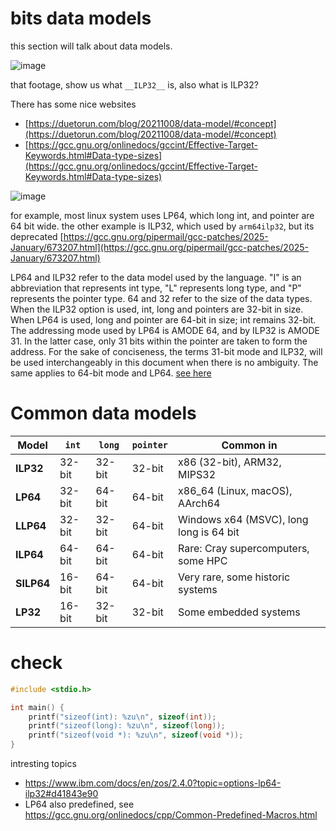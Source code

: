 # bits data models

this section will talk about data models.

![image](/assets/49ca87fe9c4f571a24bb33cdb4e0345559bca935f4e3e6401897f8516f9f55a23b9f7517138bedb84c4354529e14ac2cc97471c67338f96512458472.png)

that footage, show us what `__ILP32__` is, also what is ILP32?

There has some nice websites
- [https://duetorun.com/blog/20211008/data-model/#concept](https://duetorun.com/blog/20211008/data-model/#concept)
- [https://gcc.gnu.org/onlinedocs/gccint/Effective-Target-Keywords.html#Data-type-sizes](https://gcc.gnu.org/onlinedocs/gccint/Effective-Target-Keywords.html#Data-type-sizes)

![image](/assets/dd5c48b5d5ce4dad3f26ac9d50a73238005154b08f1951a96eb6cb7e1256f4d63cc44d21f104adb9f47e8f553780f701248b6e183316a3277a3b65df.png)

for example, most linux system uses LP64, which long int, and pointer are 64 bit wide. the other example is ILP32, which used by `arm64ilp32`, but its deprecated [https://gcc.gnu.org/pipermail/gcc-patches/2025-January/673207.html](https://gcc.gnu.org/pipermail/gcc-patches/2025-January/673207.html)

LP64 and ILP32 refer to the data model used by the language. "I" is an abbreviation that represents int type, "L" represents long type, and "P" represents the pointer type. 64 and 32 refer to the size of the data types. When the ILP32 option is used, int, long and pointers are 32-bit in size. When LP64 is used, long and pointer are 64-bit in size; int remains 32-bit. The addressing mode used by LP64 is AMODE 64, and by ILP32 is AMODE 31. In the latter case, only 31 bits within the pointer are taken to form the address. For the sake of conciseness, the terms 31-bit mode and ILP32, will be used interchangeably in this document when there is no ambiguity. The same applies to 64-bit mode and LP64. [see here](https://www.ibm.com/docs/en/zos/2.4.0?topic=options-lp64-ilp32#d41843e90)

# Common data models
| Model      | `int`  | `long` | `pointer` | Common in                           |
| ---------- | ------ | ------ | --------- | ----------------------------------- |
| **ILP32**  | 32-bit | 32-bit | 32-bit    | x86 (32-bit), ARM32, MIPS32         |
| **LP64**   | 32-bit | 64-bit | 64-bit    | x86\_64 (Linux, macOS), AArch64     |
| **LLP64**  | 32-bit | 32-bit | 64-bit    | Windows x64 (MSVC), long long is 64 bit|
| **ILP64**  | 64-bit | 64-bit | 64-bit    | Rare: Cray supercomputers, some HPC |
| **SILP64** | 16-bit | 64-bit | 64-bit    | Very rare, some historic systems    |
| **LP32**   | 16-bit | 32-bit | 32-bit    | Some embedded systems               |

# check
```c
#include <stdio.h>

int main() {
    printf("sizeof(int): %zu\n", sizeof(int));
    printf("sizeof(long): %zu\n", sizeof(long));
    printf("sizeof(void *): %zu\n", sizeof(void *));
}
```

intresting topics
- https://www.ibm.com/docs/en/zos/2.4.0?topic=options-lp64-ilp32#d41843e90
- LP64 also predefined, see https://gcc.gnu.org/onlinedocs/cpp/Common-Predefined-Macros.html